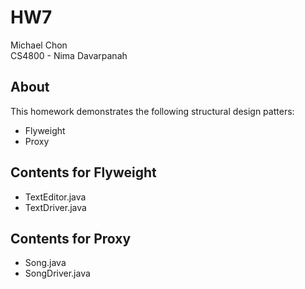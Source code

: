 # HW7

Michael Chon  
CS4800 - Nima Davarpanah

## About

This homework demonstrates the following structural design patters:
- Flyweight
- Proxy

## Contents for Flyweight
- TextEditor.java
- TextDriver.java

## Contents for Proxy
- Song.java
- SongDriver.java

